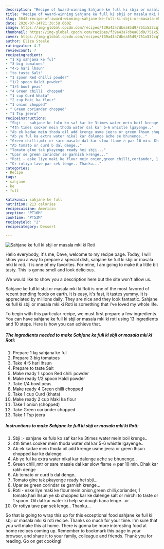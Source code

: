 ```yaml
---
description: "Recipe of Award-winning Sahjane ke full ki sbji or masala mki ki Roti"
title: "Recipe of Award-winning Sahjane ke full ki sbji or masala mki ki Roti"
slug: 5643-recipe-of-award-winning-sahjane-ke-full-ki-sbji-or-masala-mki-ki-roti
date: 2020-07-14T21:30:58.660Z
image: https://img-global.cpcdn.com/recipes/f39a43a7dbea85d9/751x532cq70/sahjane-ke-full-ki-sbji-or-masala-mki-ki-roti-recipe-main-photo.jpg
thumbnail: https://img-global.cpcdn.com/recipes/f39a43a7dbea85d9/751x532cq70/sahjane-ke-full-ki-sbji-or-masala-mki-ki-roti-recipe-main-photo.jpg
cover: https://img-global.cpcdn.com/recipes/f39a43a7dbea85d9/751x532cq70/sahjane-ke-full-ki-sbji-or-masala-mki-ki-roti-recipe-main-photo.jpg
author: Eliza Steele
ratingvalue: 4.7
reviewcount: 7
recipeingredient:
- "1 kg sahjana ke ful"
- "3 big tomatoes"
- "4-5 hari lhsun"
- "to taste Salt"
- "1 spoon Red chilli powder"
- "1/2 spoon Haldi powder"
- "1/4 bowl peas"
- "4 Green chilli  chopped"
- "1 cup Curd khata"
- "2 cup Maki ka flour"
- "1 onion chopped"
- " Green coriander chopped"
- "1 Tsp jeera"
recipeinstructions:
- "Sbji :- sahjane ke fulo ko saf kar ke 3times water mein boil krenge.."
- "4th times cooker mein thoda water dal kar 5-6 whistle lgayenge.."
- "Ab ek kadae mein thoda oil add krenge usme jeera or green lhsun chopped kar ke dalenge."
- "Ab ye ful ka extra water nikal kar dalenge ache se bhunenge.."
- "Green chilli,mtr or sare masale dal kar slow flame 🔥 par 10 min. Dhak kar rakh denge"
- "Ab tomato or curd b dal denge.."
- "Tomato glne tak pkayenge ready hei sbji..."
- "Upar se green corindar se garnish krenge..."
- "Roti - eske liye maki ke flour mein onion,green chilli,coriander, 1 tomato,hari lhsun ye sb chopped kar ke dalenge salt or mirchi to taste or 1 spoon. Oil dal kar water ki help se dough bana lenge...or"
- "Or rotiya tave par sek lenge.. Thanku..."
categories:
- Recipe
tags:
- sahjane
- ke
- full

katakunci: sahjane ke full 
nutrition: 213 calories
recipecuisine: American
preptime: "PT16M"
cooktime: "PT53M"
recipeyield: "2"
recipecategory: Dessert

---
```



![Sahjane ke full ki sbji or masala mki ki Roti](https://img-global.cpcdn.com/recipes/f39a43a7dbea85d9/751x532cq70/sahjane-ke-full-ki-sbji-or-masala-mki-ki-roti-recipe-main-photo.jpg)

Hello everybody, it's me, Dave, welcome to my recipe page. Today, I will show you a way to prepare a special dish, sahjane ke full ki sbji or masala mki ki roti. It is one of my favorites. For mine, I am going to make it a little bit tasty. This is gonna smell and look delicious.

We would like to show you a description here but the site won&#39;t allow us.

Sahjane ke full ki sbji or masala mki ki Roti is one of the most favored of recent trending foods on earth. It is easy, it's fast, it tastes yummy. It is appreciated by millions daily. They are nice and they look fantastic. Sahjane ke full ki sbji or masala mki ki Roti is something that I've loved my whole life.


To begin with this particular recipe, we must first prepare a few ingredients. You can have sahjane ke full ki sbji or masala mki ki roti using 13 ingredients and 10 steps. Here is how you can achieve that.

<!--inarticleads1-->

##### The ingredients needed to make Sahjane ke full ki sbji or masala mki ki Roti:

1. Prepare 1 kg sahjana ke ful
1. Prepare 3 big tomatoes
1. Take 4-5 hari lhsun
1. Prepare to taste Salt
1. Make ready 1 spoon Red chilli powder
1. Make ready 1/2 spoon Haldi powder
1. Take 1/4 bowl peas
1. Make ready 4 Green chilli  chopped
1. Take 1 cup Curd (khata)
1. Make ready 2 cup Maki ka flour
1. Take 1 onion (chopped)
1. Take  Green coriander chopped
1. Take 1 Tsp jeera




<!--inarticleads2-->

##### Instructions to make Sahjane ke full ki sbji or masala mki ki Roti:

1. Sbji :- sahjane ke fulo ko saf kar ke 3times water mein boil krenge..
1. 4th times cooker mein thoda water dal kar 5-6 whistle lgayenge..
1. Ab ek kadae mein thoda oil add krenge usme jeera or green lhsun chopped kar ke dalenge.
1. Ab ye ful ka extra water nikal kar dalenge ache se bhunenge..
1. Green chilli,mtr or sare masale dal kar slow flame 🔥 par 10 min. Dhak kar rakh denge
1. Ab tomato or curd b dal denge..
1. Tomato glne tak pkayenge ready hei sbji...
1. Upar se green corindar se garnish krenge...
1. Roti - eske liye maki ke flour mein onion,green chilli,coriander, 1 tomato,hari lhsun ye sb chopped kar ke dalenge salt or mirchi to taste or 1 spoon. Oil dal kar water ki help se dough bana lenge...or
1. Or rotiya tave par sek lenge.. Thanku...




So that is going to wrap this up for this exceptional food sahjane ke full ki sbji or masala mki ki roti recipe. Thanks so much for your time. I'm sure that you will make this at home. There is gonna be more interesting food at home recipes coming up. Remember to bookmark this page in your browser, and share it to your family, colleague and friends. Thank you for reading. Go on get cooking!
